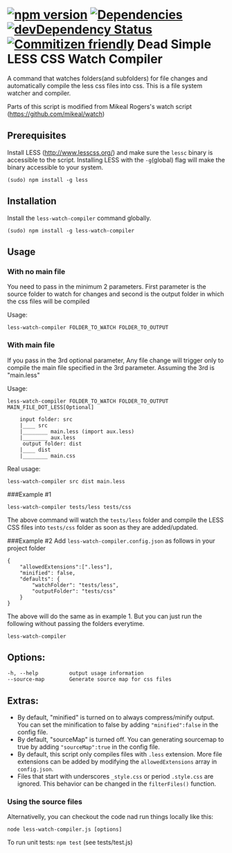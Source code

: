 [![npm version](https://badge.fury.io/js/less-watch-compiler.svg)](https://badge.fury.io/js/less-watch-compiler) [![Dependencies](https://david-dm.org/jonycheung/deadsimple-less-watch-compiler.svg)](https://david-dm.org/jonycheung/less-watch-compiler) [![devDependency Status](https://david-dm.org/jonycheung/deadsimple-less-watch-compiler/dev-status.svg)](https://david-dm.org/jonycheung/less-watch-compiler#info=devDependencies) [![Commitizen friendly](https://img.shields.io/badge/commitizen-friendly-brightgreen.svg)](http://commitizen.github.io/cz-cli/)
Dead Simple LESS CSS Watch Compiler
===================

A command that watches folders(and subfolders) for file changes and automatically compile the less css files into css. This is a file system watcher and compiler.

Parts of this script is modified from Mikeal Rogers's watch script (https://github.com/mikeal/watch)

## Prerequisites
Install LESS (http://www.lesscss.org/) and make sure the `lessc` binary is accessible to the script. Installing LESS with the `-g`(global) flag will make the binary accessible to your system.

```
(sudo) npm install -g less
```

## Installation
Install the `less-watch-compiler` command globally.

```
(sudo) npm install -g less-watch-compiler
```

## Usage
### With no main file 
You need to pass in the minimum 2 parameters. First parameter is the source folder to watch for changes and second is the output folder in which the css files will be compiled

Usage:
```
less-watch-compiler FOLDER_TO_WATCH FOLDER_TO_OUTPUT
```
### With main file
If you pass in the 3rd optional parameter, Any file change will trigger only to compile the main file specified in the 3rd parameter.
Assuming the 3rd is "main.less" 

Usage:
```
less-watch-compiler FOLDER_TO_WATCH FOLDER_TO_OUTPUT MAIN_FILE_DOT_LESS[Optional]
```

		
		input folder: src
		|____ src
		|________ main.less (import aux.less)
		|________ aux.less
		 output folder: dist
		|____ dist
		|________ main.css
        

Real usage:
```
less-watch-compiler src dist main.less
```
###Example #1
```
less-watch-compiler tests/less tests/css
```
The above command will watch the `tests/less` folder and compile the LESS CSS files into `tests/css` folder as soon as they are added/updated.

###Example #2
Add `less-watch-compiler.config.json` as follows in your project folder

```
{
    "allowedExtensions":[".less"],
    "minified": false,
    "defaults": {
        "watchFolder": "tests/less",
        "outputFolder": "tests/css"
    }
}
```

The above will do the same as in example 1. But you can just run the following without passing the folders everytime.

```
less-watch-compiler
```

## Options:

    -h, --help    		output usage information
    --source-map  		Generate source map for css files

## Extras:
* By default, "minified" is turned on to always compress/minify output. You can set the minification to false by adding `"minified":false` in the config file.
* By default, "sourceMap" is turned off. You can generating sourcemap to true by adding `"sourceMap":true` in the config file.
* By default, this script only compiles files with `.less` extension. More file extensions can be added by modifying the `allowedExtensions` array in `config.json`.
* Files that start with underscores `_style.css` or period `.style.css` are ignored. This behavior can be changed in the `filterFiles()` function.

### Using the source files
Alternativelly, you can checkout the code nad run things locally like this:

```
node less-watch-compiler.js [options]
```

To run unit tests: `npm test` (see tests/test.js)
